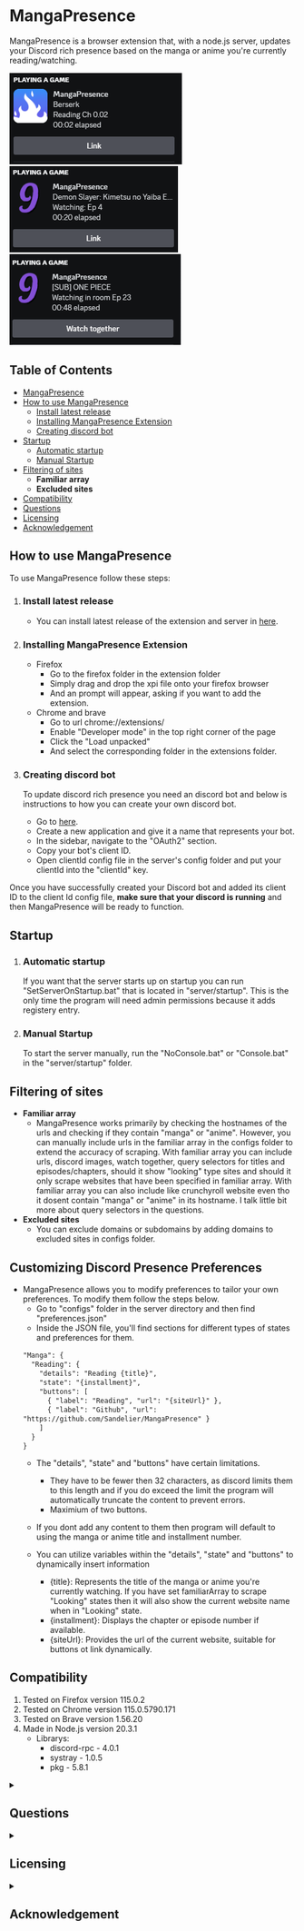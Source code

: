 
# MangaPresence

MangaPresence is a browser extension that, with a node.js server, updates your Discord rich presence based on the manga or anime you're currently reading/watching.


![Reading](showcase/Reading%20manga.png)
![Watching](showcase/Watching%20anime.png)
![Watching in room](showcase/Watching%20in%20room.png)


## Table of Contents
- [MangaPresence](#MangaPresence)
- [How to use MangaPresence](#how-to-use-mangapresence)
  - [Install latest release](#install-latest-release)
  - [Installing MangaPresence Extension](#installing-mangapresence-extension)
  - [Creating discord bot](#creating-discord-bot)
- [Startup](#startup)
  - [Automatic startup](#automatic-startup)
  - [Manual Startup](#manual-startup)
- [Filtering of sites](#filtering-of-sites)
  - **Familiar array**
  - **Excluded sites**
- [Compatibility](#compatibility)
- [Questions](#questions)
- [Licensing](#licensing)
- [Acknowledgement](#acknowledgement)


## How to use MangaPresence
To use MangaPresence follow these steps:

1. ### Install latest release
   - You can install latest release of the extension and server in [here](https://github.com/Sandelier/MangaPresence/releases/latest).

2.  ### Installing MangaPresence Extension
	- Firefox
    	- Go to the firefox folder in the extension folder
		- Simply drag and drop the xpi file onto your firefox browser
		- And an prompt will appear, asking if you want to add the extension.
	- Chrome and brave
		- Go to url chrome://extensions/
		- Enable "Developer mode" in the top right corner of the page
		- Click the "Load unpacked"
		- And select the corresponding folder in the extensions folder.

3. ### Creating discord bot
	  To update discord rich presence you need an discord bot and below is instructions to how you can create your own discord bot.
	- Go to [here](https://discord.com/developers/applications?new_application=true).
	- Create a new application and give it a name that represents your bot.
	- In the sidebar, navigate to the "OAuth2" section.
	- Copy your bot's client ID.
	- Open clientId config file in the server's config folder and put your clientId into the "clientId" key.

Once you have successfully created your Discord bot and added its client ID to the client Id config file, **make sure that your discord is running** and then MangaPresence will be ready to function.

## Startup 

1. ###  Automatic startup
   If you want that the server starts up on startup you can run "SetServerOnStartup.bat" that is located in "server/startup". This is the only time the program will need admin permissions because it adds registery entry. 

2. ### Manual Startup
   To start the server manually, run the "NoConsole.bat" or "Console.bat" in the "server/startup" folder.

## Filtering of sites
- **Familiar array**
  - MangaPresence works primarily by checking the hostnames of the urls and checking if they contain "manga" or "anime". However, you can manually include urls in the familiar array in the configs folder to extend the accuracy of scraping. With familiar array you can include urls, discord images, watch together, query selectors for titles and episodes/chapters, should it show "looking" type sites and should it only scrape websites that have been specified in familiar array. With familiar array you can also include like crunchyroll website even tho it dosent contain "manga" or "anime" in its hostname. I talk little bit more about query selectors in the questions.
 - **Excluded sites**
	 - You can exclude domains or subdomains by adding domains to excluded sites in configs folder.

## Customizing Discord Presence Preferences
- MangaPresence allows you to modify preferences to tailor your own preferences. To modify them follow the steps below.
	- Go to "configs" folder in the server directory and then find "preferences.json"
	- Inside the JSON file, you'll find sections for different types of states and preferences for them.
	```
	"Manga": {
	  "Reading": {
	    "details": "Reading {title}",
	    "state": "{installment}",
	    "buttons": [
	      { "label": "Reading", "url": "{siteUrl}" },
	      { "label": "Github", "url": "https://github.com/Sandelier/MangaPresence" }
	    ]
	  }
	}
	```
	- The "details", "state" and "buttons" have certain limitations.
		- They have to be fewer then 32 characters, as discord limits them to this length and if you do exceed the limit the program will automatically truncate the content to prevent errors.
		- Maximium of two buttons.
	- If you dont add any content to them then program will default to using the manga or anime title and installment number.

	- You can utilize variables within the "details", "state" and "buttons" to dynamically insert information
		- {title}: Represents the title of the manga or anime you're currently watching. If you have set familiarArray to scrape "Looking" states then it will also show the current website name when in "Looking" state.
		- {installment}: Displays the chapter or episode number if available.
		- {siteUrl}: Provides the url of the current website, suitable for buttons ot link dynamically.
	


## Compatibility
1. Tested on Firefox version 115.0.2
2. Tested on Chrome version 115.0.5790.171
3. Tested on Brave version 1.56.20
4. Made in Node.js version 20.3.1
	- Librarys:
		- discord-rpc - 4.0.1
		- systray - 1.0.5
		- pkg - 5.8.1

<details>
<summary><h2>Questions</h2></summary> 

- ### Server
   - **Why is my server closing instantly**
     - There are many reasons as to why the server might close instantly, but the most common issue is either that you forgot to include client id in the configs terminal or your discord is not on. If its not those reasons then you could launch "Console.bat" in the "startup" folder which enables you to see terminal so you can identify the error.
- ### Extension
	- **Can't scrape a page? Not scraping correctly?**
		- If you want to specify an url that dosen't contain "manga" or "anime" in its hostname, you can add the url to the familiar array in the configs terminal. However, the familiar array wont allow you to scrape every page even if you specify the url in the array if it contains blacklisted words like "register", "login" or "account"
		- Certain query selectors arent allowed on familiar array due to security reasons. The keywords include "form", "password", and "username"
	- **Don't want an page to be scraped?**
		- You can include an excluded urls in the configs terminal and selecting the "excluded sites" in the terminal to exclude subdomains or full domains.
- ### Privacy policy
	- MangaPresence dosen't save any data that is provided to it by the browser. The only things that is saved are the config files that you edit via the configs terminal.
	- MangaPresence dosen't connect to any other external servers other then discords api through "discord-rpc" library other then that everything is done in localhost.
- ### Uninstalling
	- If you have set the  sever to start up automatically, you can press the "StartServerOnStartup" again and it will prompt you to remove the registery key, Once you remove the key, you can delete the server files.
- ### Query selectors examples.
	- Query selectors are methods to select elements in webpages. Below i will show couple examples on how to accurately select query selectors.
	- **Scraping title**
		-  ```
			<div class="wrapper">
			  <aside class="content">
			    <div class="poster">...</div>
			    <div class=" info">
		          <div class="meta">...</div>
		          <div class="name" itemprop="name">Title</div>
		      ```
			
			-	To retrieve the title we can for example use ```div.info div.name[itemprop="name"]```
	-	**Scraping chapter**
		-	```
			<li class="page-item w-100">
			  <button id="numberlist-toggler" class="btn btn-sidebar">
			    <span class="menu-collapsed">
			      <span class="number-current-type">Chapter</span>
			      <span class="number-current">0</span>
		      ```
			-	To retrieve the chapter count we can for example use ```button#numberlist-toggler span.menu-collapsed span.number-current```
</details>

<details>
   <summary><h2>Licensing</h2></summary>

   MangaPresence is open-source software distributed under the MIT License. This means that you are free to use, modify, and distribute the extension as long as you include the original copyright notice and disclaimers. For more details, please refer to the [LICENSE](https://github.com/Sandelier/MangaPresence/blob/main/LICENSE) file.
</details>



<details>
   <summary><h2>Acknowledgement</h2></summary>
   
   [discord-rpc](https://www.npmjs.com/package/discord-rpc) - Used for easy access to discord rich api  
   [systray](https://www.npmjs.com/package/systray) - Used for tray  
   [pkg](https://www.npmjs.com/package/pkg) - Used for bundling

</details>


